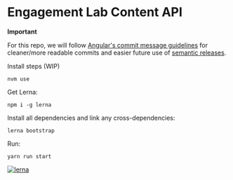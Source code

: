 # Engagement Lab Content API

**Important**

For this repo, we will follow [Angular's commit message guidelines](https://github.com/angular/angular/blob/master/CONTRIBUTING.md#commit) for cleaner/more readable commits and easier future use of [semantic releases](https://github.com/semantic-release/semantic-release).

Install steps (WIP)

`nvm use`

Get Lerna:

`npm i -g lerna`

Install all dependencies and link any cross-dependencies:

`lerna bootstrap`

Run:

`yarn run start`

[![lerna](https://img.shields.io/badge/maintained%20with-lerna-cc00ff.svg)](https://lerna.js.org/)
